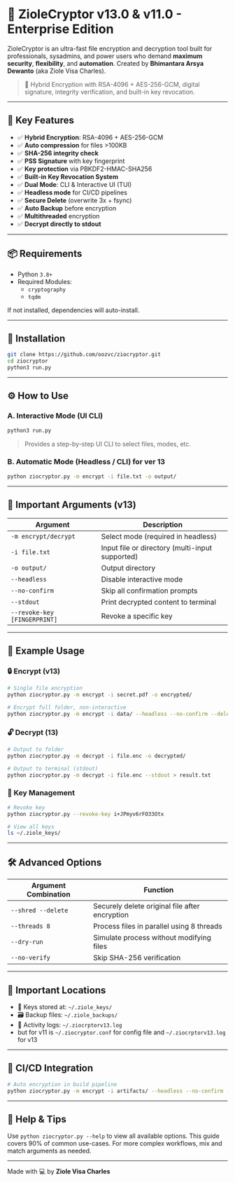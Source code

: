 # 🔐 ZioleCryptor v13.0 & v11.0 - Enterprise Edition

ZioleCryptor is an ultra-fast file encryption and decryption tool built for professionals, sysadmins, and power users who demand **maximum security**, **flexibility**, and **automation**.
Created by **Bhimantara Arsya Dewanto** (aka Ziole Visa Charles).

> 🧠 Hybrid Encryption with RSA-4096 + AES-256-GCM, digital signature, integrity verification, and built-in key revocation.

---

## 🚀 Key Features

- ✅ **Hybrid Encryption**: RSA-4096 + AES-256-GCM
- ✅ **Auto compression** for files >100KB
- ✅ **SHA-256 integrity check**
- ✅ **PSS Signature** with key fingerprint
- ✅ **Key protection** via PBKDF2-HMAC-SHA256
- ✅ **Built-in Key Revocation System**
- ✅ **Dual Mode**: CLI & Interactive UI (TUI)
- ✅ **Headless mode** for CI/CD pipelines
- ✅ **Secure Delete** (overwrite 3x + fsync)
- ✅ **Auto Backup** before encryption
- ✅ **Multithreaded** encryption
- ✅ **Decrypt directly to stdout**

---

## 📦 Requirements

- Python `3.8+`
- Required Modules:
  - `cryptography`
  - `tqdm`

If not installed, dependencies will auto-install.

---

## 🧠 Installation

```bash
git clone https://github.com/oozvc/ziocryptor.git
cd ziocryptor
python3 run.py
```

---

## ⚙️ How to Use

### A. Interactive Mode (UI CLI)
```bash
python3 run.py
```
> Provides a step-by-step UI CLI to select files, modes, etc.

### B. Automatic Mode (Headless / CLI) for ver 13
```bash
python ziocryptor.py -m encrypt -i file.txt -o output/
```

---

## 📌 Important Arguments (v13)

| Argument | Description |
|----------|-------------|
| `-m encrypt/decrypt` | Select mode (required in headless) |
| `-i file.txt` | Input file or directory (multi-input supported) |
| `-o output/` | Output directory |
| `--headless` | Disable interactive mode |
| `--no-confirm` | Skip all confirmation prompts |
| `--stdout` | Print decrypted content to terminal |
| `--revoke-key [FINGERPRINT]` | Revoke a specific key |

---

## 🧪 Example Usage

### 🔒 Encrypt (v13)
```bash
# Single file encryption
python ziocryptor.py -m encrypt -i secret.pdf -o encrypted/

# Encrypt full folder, non-interactive
python ziocryptor.py -m encrypt -i data/ --headless --no-confirm --delete
```

### 🔓 Decrypt (13)
```bash
# Output to folder
python ziocryptor.py -m decrypt -i file.enc -o decrypted/

# Output to terminal (stdout)
python ziocryptor.py -m decrypt -i file.enc --stdout > result.txt
```

### 🔑 Key Management
```bash
# Revoke key
python ziocryptor.py --revoke-key i+JPmyv6rFO33Otx

# View all keys
ls ~/.ziole_keys/
```

---

## 🛠️ Advanced Options

| Argument Combination | Function |
|----------------------|----------|
| `--shred --delete` | Securely delete original file after encryption |
| `--threads 8` | Process files in parallel using 8 threads |
| `--dry-run` | Simulate process without modifying files |
| `--no-verify` | Skip SHA-256 verification |

---

## 📂 Important Locations
- 🔐 Keys stored at: `~/.ziole_keys/`
- 🗃️ Backup files: `~/.ziole_backups/`
- 📄 Activity logs: `~/.ziocrptorv13.log`
- but for v11 is `~/.ziocryptor.conf` for config file and `~/.ziocrptorv13.log` for v13

---

## 🔁 CI/CD Integration
```bash
# Auto encryption in build pipeline
python ziocryptor.py -m encrypt -i artifacts/ --headless --no-confirm -o encrypted_artifacts/
```

---

## 🧭 Help & Tips

Use `python ziocryptor.py --help` to view all available options. This guide covers 90% of common use-cases. For more complex workflows, mix and match arguments as needed.

---

Made with 💻 by **Ziole Visa Charles**
